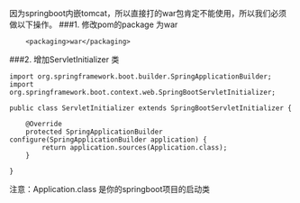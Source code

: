 因为springboot内嵌tomcat，所以直接打的war包肯定不能使用，所以我们必须做以下操作。
###1. 修改pom的package 为war
```
    <packaging>war</packaging>
```
###2. 增加ServletInitializer 类
```
import org.springframework.boot.builder.SpringApplicationBuilder;  
import org.springframework.boot.context.web.SpringBootServletInitializer;  

public class ServletInitializer extends SpringBootServletInitializer {  

    @Override  
    protected SpringApplicationBuilder configure(SpringApplicationBuilder application) {  
        return application.sources(Application.class);  
    }  

}  
```
注意：Application.class 是你的springboot项目的启动类
